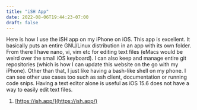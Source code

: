 ```yaml
---
title: "iSH App"
date: 2022-08-06T19:44:23-07:00
draft: false
---
```


Here is how I use the iSH app on my iPhone on iOS.
This app is excellent.
It basically puts an entire GNU/Linux distribution in an app with its own folder.
From there I have nano, vi, vim etc for editing text files (eMacs would be weird over the small iOS keyboard).
I can also keep and manage entire git repositories (which is how I can update this website on the go with my iPhone).
Other than that, I just like having a bash-like shell on my phone.
I can see other use cases too such as ssh client, documentation or running code snips.
Having a text editor alone is useful as iOS 15.6 does not have a way to easily edit text files.

1. [https://ish.app/](https://ish.app/)

